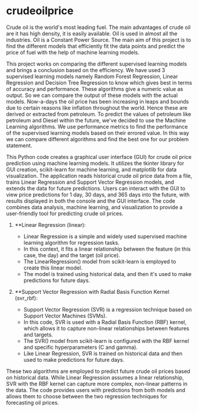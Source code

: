 # crudeoilprice
Crude oil is the world's most leading fuel. The main advantages of crude oil are it has high density, it is easily available. Oil is used in almost all the industries. Oil is a Constant Power Source. 
The main aim of this project is to find the different models that efficiently fit the data points and predict the price of fuel with the help of machine learning models. 

This project works on comparing the different supervised learning models and brings a conclusion based on the efficiency. We have used 3 supervised learning models namely Random Forest Regression, Linear Regression and Decision Tree Regression to know which gives best in terms of accuracy and performance. These algorithms give a numeric value as output. So we can compare the output of these models with the actual models. 
Now-a-days the oil price has been increasing in leaps and bounds due to certain reasons like inflation throughout the world. Hence these are derived or extracted from petroleum. To predict the values of petroleum like petroleum and Diesel within the future, we've decided to use the Machine Learning algorithms. We use performance metrics to find the performance of the supervised learning models based on their errored value. In this way we can compare different algorithms and find the best one for our problem statement.

This Python code creates a graphical user interface (GUI) for crude oil price prediction using machine learning models. It utilizes the tkinter library for GUI creation, scikit-learn for machine learning, and matplotlib for data visualization. The application reads historical crude oil price data from a file, trains Linear Regression and Support Vector Regression models, and extends the data for future predictions. Users can interact with the GUI to view price predictions for 1 day, 30 days, and 365 days into the future, with results displayed in both the console and the GUI interface. The code combines data analysis, machine learning, and visualization to provide a user-friendly tool for predicting crude oil prices.

1. **Linear Regression (linear):
   - Linear Regression is a simple and widely used supervised machine learning algorithm for regression tasks.
   - In this context, it fits a linear relationship between the feature (in this case, the day) and the target (oil price).
   - The LinearRegression() model from scikit-learn is employed to create this linear model.
   - The model is trained using historical data, and then it's used to make predictions for future days.

2. **Support Vector Regression with Radial Basis Function Kernel (svr_rbf):
   - Support Vector Regression (SVR) is a regression technique based on Support Vector Machines (SVMs).
   - In this code, SVR is used with a Radial Basis Function (RBF) kernel, which allows it to capture non-linear relationships between features and targets.
   - The SVR() model from scikit-learn is configured with the RBF kernel and specific hyperparameters (C and gamma).
   - Like Linear Regression, SVR is trained on historical data and then used to make predictions for future days.

These two algorithms are employed to predict future crude oil prices based on historical data. While Linear Regression assumes a linear relationship, SVR with the RBF kernel can capture more complex, non-linear patterns in the data. The code provides users with predictions from both models and allows them to choose between the two regression techniques for forecasting oil prices.
